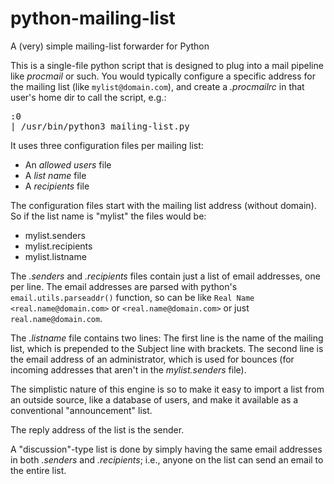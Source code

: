 <h1> python-mailing-list </h1>
A (very) simple mailing-list forwarder for Python

This is a single-file python script that is designed to plug into a mail pipeline like *procmail* or such.
You would typically configure a specific address for the mailing list (like `mylist@domain.com`), and create a _.procmailrc_
in that user's home dir to call the script, e.g.:
<pre>
:0
| /usr/bin/python3 mailing-list.py
</pre>

It uses three configuration files per mailing list:
- An _allowed users_ file
- A _list name_ file
- A _recipients_ file

The configuration files start with the mailing list address (without domain).  So if the list name is "mylist" the files would be:
- mylist.senders
- mylist.recipients
- mylist.listname

The _.senders_ and _.recipients_ files contain just a list of email addresses, one per line.  The email addresses are parsed with python's `email.utils.parseaddr()` function, so can be like `Real Name <real.name@domain.com>` or `<real.name@domain.com>` or just `real.name@domain.com`.

The _.listname_ file contains two lines:
The first line is the name of the mailing list, which is prepended to the Subject line with brackets.
The second line is the email address of an administrator, which is used for bounces (for incoming addresses that aren't in the _mylist.senders_ file).

The simplistic nature of this engine is so to make it easy to import a list from an outside source, like a database of users, and make it available as a conventional "announcement" list.

The reply address of the list is the sender.

A "discussion"-type list is done by simply having the same email addresses in both _.senders_ and _.recipients_; i.e., anyone on the list can send an email to the entire list.
